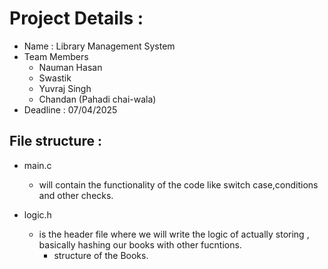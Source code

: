 # Project Details :

- Name : Library Management System
- Team Members 
    - Nauman Hasan
    - Swastik
    - Yuvraj Singh
    - Chandan (Pahadi chai-wala)
- Deadline : 07/04/2025


## File structure :

- main.c
    - will contain the functionality of the code like switch case,conditions and other checks.

- logic.h
    - is the header file where we will write the logic of actually storing , basically hashing our books with other fucntions.
        - structure of the Books.


